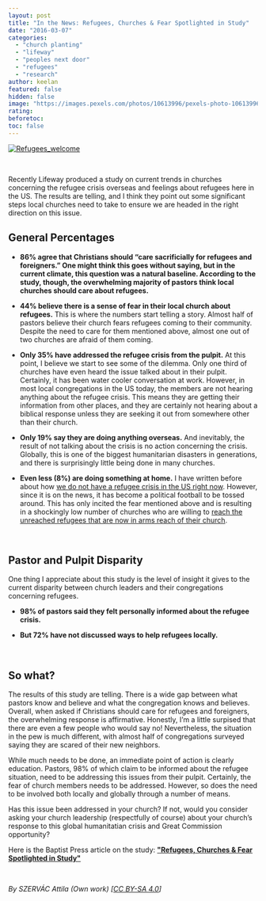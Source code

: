```yaml
---
layout: post
title: "In the News: Refugees, Churches & Fear Spotlighted in Study"
date: "2016-03-07"
categories: 
  - "church planting"
  - "lifeway"
  - "peoples next door"
  - "refugees"
  - "research"
author: keelan
featured: false
hidden: false
image: "https://images.pexels.com/photos/10613996/pexels-photo-10613996.jpeg?auto=compress&cs=tinysrgb&w=1260&h=750&dpr=1"
rating:
beforetoc:
toc: false
---
```


[![Refugees_welcome](images/b4a4a-refugees_welcome.png)](https://keelancook.files.wordpress.com/2020/08/b4a4a-refugees_welcome.png)

 

Recently Lifeway produced a study on current trends in churches concerning the refugee crisis overseas and feelings about refugees here in the US. The results are telling, and I think they point out some significant steps local churches need to take to ensure we are headed in the right direction on this issue.

## **General Percentages**

- ****86% agree that Christians should “care sacrificially for refugees and foreigners.”** One might think this goes without saying, but in the current climate, this question was a natural baseline. According to the study, though, the overwhelming majority of pastors think local churches should care about refugees.**

- **44% believe there is a sense of fear in their local church about refugees.** This is where the numbers start telling a story. Almost half of pastors believe their church fears refugees coming to their community. Despite the need to care for them mentioned above, almost one out of two churches are afraid of them coming.

- **Only 35% have addressed the refugee crisis from the pulpit.** At this point, I believe we start to see some of the dilemma. Only one third of churches have even heard the issue talked about in their pulpit. Certainly, it has been water cooler conversation at work. However, in most local congregations in the US today, the members are not hearing anything about the refugee crisis. This means they are getting their information from other places, and they are certainly not hearing about a biblical response unless they are seeking it out from somewhere other than their church.

- **Only 19% say they are doing anything overseas.** And inevitably, the result of not talking about the crisis is no action concerning the crisis. Globally, this is one of the biggest humanitarian disasters in generations, and there is surprisingly little being done in many churches.

- **Even less (8%) are doing something at home.** I have written before about how [we do not have a refugee crisis in the US right now](http://blog.keelancook.com/2016/02/breaking-down-the-refugee-crisis.html). However, since it is on the news, it has become a political football to be tossed around. This has only incited the fear mentioned above and is resulting in a shockingly low number of churches who are willing to [reach the unreached refugees that are now in arms reach of their church](http://blog.keelancook.com/2015/10/peoples-next-door-what-are-you-going-to-do-about-it.html).

 

## **Pastor and Pulpit Disparity**

One thing I appreciate about this study is the level of insight it gives to the current disparity between church leaders and their congregations concerning refugees.

- ****98% of pastors said they felt personally informed about the refugee crisis.****

- **But 72% have not discussed ways to help refugees locally.**

 

## **So what?**

The results of this study are telling. There is a wide gap between what pastors know and believe and what the congregation knows and believes. Overall, when asked if Christians should care for refugees and foreigners, the overwhelming response is affirmative. Honestly, I’m a little surpised that there are even a few people who would say no! Nevertheless, the situation in the pew is much different, with almost half of congregations surveyed saying they are scared of their new neighbors.

While much needs to be done, an immediate point of action is clearly education. Pastors, 98% of which claim to be informed about the refugee situation, need to be addressing this issues from their pulpit. Certainly, the fear of church members needs to be addressed. However, so does the need to be involved both locally and globally through a number of means.

Has this issue been addressed in your church? If not, would you consider asking your church leadership (respectfully of course) about your church’s response to this global humanitatian crisis and Great Commission opportunity?

Here is the Baptist Press article on the study: **["Refugees, Churches & Fear Spotlighted in Study"](http://www.bpnews.net/46400/refugees-churches-and-fear-spotlighted-in-study)**

 

 _By SZERVÁC Attila (Own work) \[[CC BY-SA 4.0](http://creativecommons.org/licenses/by-sa/4.0)\]_
